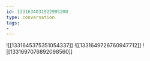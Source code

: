 ```yaml
---
id: 1331634031922995200
type: conversation
tags:
- 
---
```

![[1331645375351054337]]
![[1331649726760947712]]
![[1331697076892098560]]


